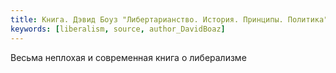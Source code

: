 ```yaml
---
title: Книга. Дэвид Боуз "Либертарианство. История. Принципы. Политика"
keywords: [liberalism, source, author_DavidBoaz]
---
```


Весьма неплохая и современная книга о либерализме